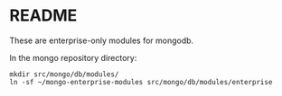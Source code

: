 # README

These are enterprise-only modules for mongodb.

In the mongo repository directory:

```
mkdir src/mongo/db/modules/
ln -sf ~/mongo-enterprise-modules src/mongo/db/modules/enterprise
```
